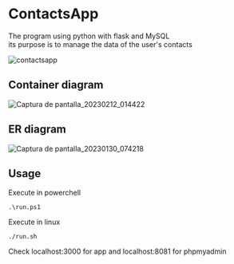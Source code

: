 # ContactsApp

The program using python with flask and MySQL  
its purpose is to manage the data of the user's contacts

![contactsapp](https://user-images.githubusercontent.com/65524105/214897613-e990d05d-686c-4cd1-ab59-7f61b1fb87ad.gif)


## Container diagram 
![Captura de pantalla_20230212_014422](https://user-images.githubusercontent.com/65524105/219829984-3518e498-f58d-42a5-a825-ccea484e1e22.png)

## ER diagram 
![Captura de pantalla_20230130_074218](https://user-images.githubusercontent.com/65524105/215480382-86c84281-167e-4590-b040-b6e94f3d88db.png)

## Usage
Execute in powerchell
```
.\run.ps1
```
Execute in linux
```
./run.sh
```
Check localhost:3000 for app and localhost:8081 for phpmyadmin
